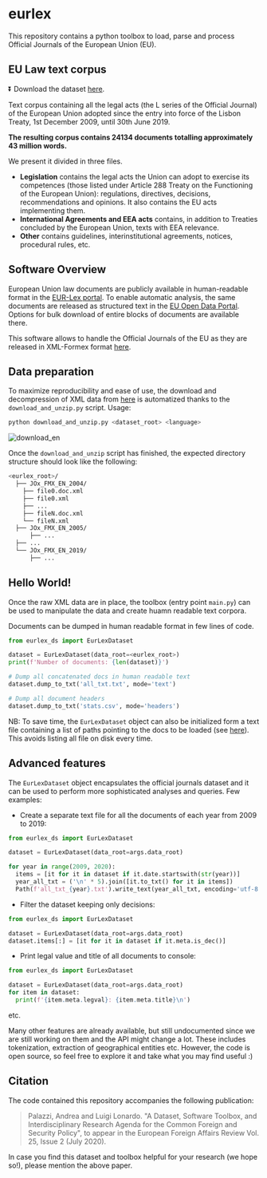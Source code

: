 # eurlex

This repository contains a python toolbox to load, parse and process Official Journals of the European Union (EU).

## EU Law text corpus

:arrow_double_down: Download the dataset [here](https://drive.google.com/open?id=15zFcs7pmgmskS3Yn-FsijI-NuAHZNF5o).

Text corpus containing all the legal acts (the L series of the Official Journal) of the European Union adopted since the entry into force of the Lisbon Treaty, 1st December 2009, until 30th June 2019.

**The resulting corpus contains 24134 documents totalling approximately 43 million words.**

We present it divided in three files. 

* **Legislation** contains the legal acts the Union can adopt to exercise its competences (those listed under Article 288 Treaty on the Functioning of the European Union): regulations, directives, decisions, recommendations and opinions. It also contains the EU acts implementing them.
* **International Agreements and EEA acts** contains, in addition to Treaties concluded by the European Union, texts with EEA relevance.
* **Other** contains guidelines, interinstitutional agreements, notices, procedural rules, etc.

## Software Overview

European Union law documents are publicly available in human-readable format in the [EUR-Lex portal](https://eur-lex.europa.eu/homepage.html). To enable automatic analysis, the same documents are released as structured text in the [EU Open Data Portal](https://data.europa.eu/euodp/en/home). Options for bulk download of entire blocks of documents are available there.

This software allows to handle the Official Journals of the EU as they are released in XML-Formex format [here](https://data.europa.eu/euodp/en/data/dataset/official-journals-of-the-european-union-in-english).

## Data preparation
To maximize reproducibility and ease of use, the download and decompression of XML data from [here](https://data.europa.eu/euodp/en/data/dataset/official-journals-of-the-european-union-in-english) is automatized thanks to the `download_and_unzip.py` script. Usage:
```bash
python download_and_unzip.py <dataset_root> <language>
```
![download_en](./img/download_en.gif)

Once the `download_and_unzip` script has finished, the expected directory structure should look like the following:
```bash
<eurlex_root>/
  ├── JOx_FMX_EN_2004/
    ├── file0.doc.xml
    ├── file0.xml
    ├── ...
    ├── fileN.doc.xml
    └── fileN.xml
  ├── JOx_FMX_EN_2005/
      ├── ...
  ├── ...
  └── JOx_FMX_EN_2019/
      ├── ...
```

## Hello World!
Once the raw XML data are in place, the toolbox (entry point `main.py`) can be used to manipulate the data and create huamn readable text corpora. 

Documents can be dumped in human readable format in few lines of code.
```python
from eurlex_ds import EurLexDataset

dataset = EurLexDataset(data_root=<eurlex_root>)
print(f'Number of documents: {len(dataset)}')

# Dump all concatenated docs in human readable text
dataset.dump_to_txt('all_txt.txt', mode='text')

# Dump all document headers
dataset.dump_to_txt('stats.csv', mode='headers')
```
NB: To save time, the `EurLexDataset` object can also be initialized form a text file containing a list of paths pointing to the docs to be loaded (see [here](https://github.com/ndrplz/eurlex/blob/71cb848e3777fd42797d1863b4d0363f99272cfd/eurlex_ds.py#L164-L174)). This avoids listing all file on disk every time.

## Advanced features
The `EurLexDataset` object encapsulates the official journals dataset and it can be used to perform more sophisticated analyses and queries. Few examples:

* Create a separate text file for all the documents of each year from 2009 to 2019:
```python
from eurlex_ds import EurLexDataset

dataset = EurLexDataset(data_root=args.data_root)

for year in range(2009, 2020):
  items = [it for it in dataset if it.date.startswith(str(year))]
  year_all_txt = ('\n' * 5).join([it.to_txt() for it in items])
  Path(f'all_txt_{year}.txt').write_text(year_all_txt, encoding='utf-8')
```

* Filter the dataset keeping only decisions:
```python
from eurlex_ds import EurLexDataset

dataset = EurLexDataset(data_root=args.data_root)
dataset.items[:] = [it for it in dataset if it.meta.is_dec()]
```

* Print legal value and title of all documents to console:
```python
from eurlex_ds import EurLexDataset

dataset = EurLexDataset(data_root=args.data_root)
for item in dataset:
  print(f'{item.meta.legval}: {item.meta.title}\n')
```
etc.

Many other features are already available, but still undocumented since we are still working on them and the API might change a lot. These includes tokenization, extraction of geographical entities etc. However, the code is open source, so feel free to explore it and take what you may find useful :)

## Citation

The code contained this repository accompanies the following publication:

> Palazzi, Andrea and Luigi Lonardo. "A Dataset, Software Toolbox, and Interdisciplinary Research Agenda for the Common Foreign and Security Policy", to appear in the European Foreign Affairs Review Vol. 25, Issue 2 (July 2020).

In case you find this dataset and toolbox helpful for your research (we hope so!), please mention the above paper.
